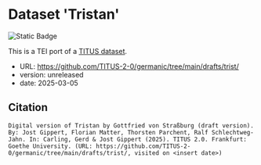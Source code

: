 # Dataset 'Tristan'

![Static Badge](https://img.shields.io/badge/TEI_validation-passing-green)

This is a TEI port of a [TITUS dataset](http://titus.uni-frankfurt.de/texte/etcs/germ/mhd/tristan/trist.htm).

* URL: https://github.com/TITUS-2-0/germanic/tree/main/drafts/trist/
* version: unreleased
* date: 2025-03-05

## Citation
```
Digital version of Tristan by Gottfried von Straßburg (draft version). By: Jost Gippert, Florian Matter, Thorsten Parchent, Ralf Schlechtweg-Jahn. In: Carling, Gerd & Jost Gippert (2025). TITUS 2.0. Frankfurt: Goethe University. (URL: https://github.com/TITUS-2-0/germanic/tree/main/drafts/trist/, visited on <insert date>)
```
